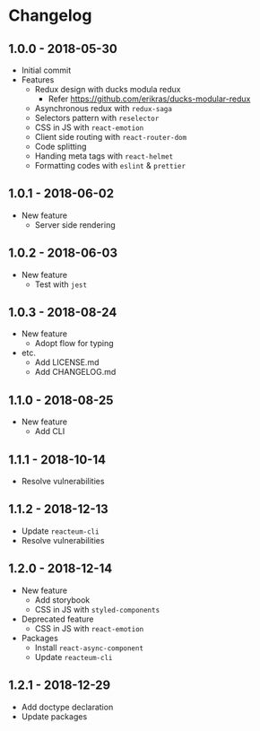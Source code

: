 # Changelog

## 1.0.0 - 2018-05-30
- Initial commit
- Features
  - Redux design with ducks modula redux
    - Refer https://github.com/erikras/ducks-modular-redux
  - Asynchronous redux with `redux-saga`
  - Selectors pattern with `reselector`
  - CSS in JS with `react-emotion`
  - Client side routing with `react-router-dom`
  - Code splitting
  - Handing meta tags with `react-helmet`
  - Formatting codes with `eslint` & `prettier`

## 1.0.1 - 2018-06-02
- New feature
  - Server side rendering

## 1.0.2 - 2018-06-03
- New feature
  - Test with `jest`

## 1.0.3 - 2018-08-24
- New feature
  - Adopt flow for typing
- etc.
  - Add LICENSE.md
  - Add CHANGELOG.md

## 1.1.0 - 2018-08-25
- New feature
  - Add CLI

## 1.1.1 - 2018-10-14
- Resolve vulnerabilities

## 1.1.2 - 2018-12-13
- Update `reacteum-cli`
- Resolve vulnerabilities

## 1.2.0 - 2018-12-14
- New feature
  - Add storybook
  - CSS in JS with `styled-components`
- Deprecated feature
  - CSS in JS with `react-emotion`
- Packages
  - Install `react-async-component`
  - Update `reacteum-cli`

## 1.2.1 - 2018-12-29
- Add doctype declaration
- Update packages
